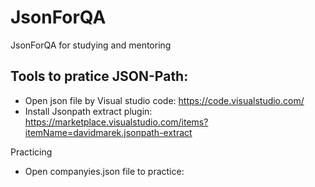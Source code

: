 # JsonForQA
JsonForQA for studying and mentoring

## Tools to pratice JSON-Path:

+ Open json file by Visual studio code: https://code.visualstudio.com/
+ Install Jsonpath extract plugin: https://marketplace.visualstudio.com/items?itemName=davidmarek.jsonpath-extract

Practicing
+ Open companyies.json file to practice:

